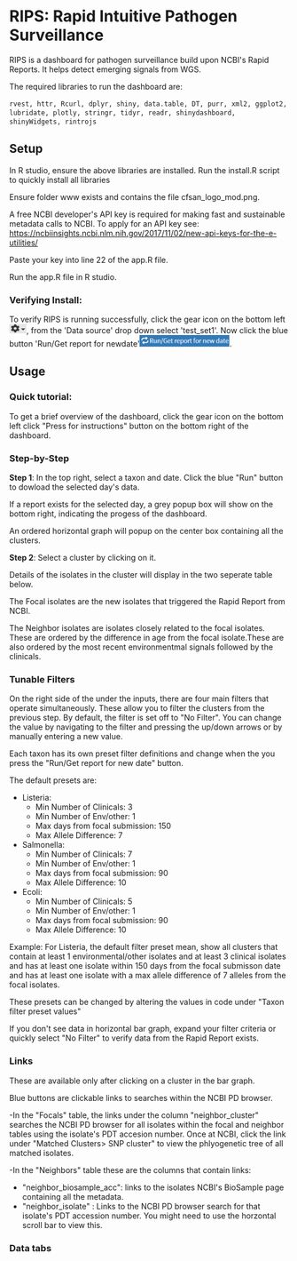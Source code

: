 # RIPS: Rapid Intuitive Pathogen Surveillance
RIPS is a dashboard for pathogen surveillance build upon NCBI's Rapid Reports. It helps detect emerging signals from WGS.

The required libraries to run the dashboard are:
```
rvest, httr, Rcurl, dplyr, shiny, data.table, DT, purr, xml2, ggplot2, lubridate, plotly, stringr, tidyr, readr, shinydashboard, shinyWidgets, rintrojs
```
## Setup
  
In R studio, ensure the above libraries are installed. Run the install.R script to quickly install all libraries

Ensure folder www exists and contains the file cfsan_logo_mod.png.

A free NCBI developer's API key is required for making fast and sustainable metadata calls to NCBI. To apply for an API key see:
https://ncbiinsights.ncbi.nlm.nih.gov/2017/11/02/new-api-keys-for-the-e-utilities/

Paste your key into line 22 of the app.R file.

Run the app.R file in R studio. 

### Verifying Install:
To verify RIPS is running successfully, click the gear icon on the bottom left ![gear_mod](./Images/gear_mod.png), from the 'Data source' drop down select 'test_set1'. Now click the blue button 'Run/Get report for newdate'![run](./Images/run.png).

## Usage
### Quick tutorial:
To get a brief overview of the dashboard, click the gear icon on the bottom left click "Press for instructions" button on the bottom right of the dashboard. 

### Step-by-Step
**Step 1**: 
In the top right,  select a taxon and date. Click the blue "Run" button to dowload the selected day's data.

If a report exists for the selected day, a grey popup box will show on the bottom right, indicating the progess of the dashboard. 

An ordered horizontal graph will popup on the center box containing all the clusters.

**Step 2**: 
Select a cluster by clicking on it. 

Details of the isolates in the cluster will display in the two seperate table below.

The Focal isolates are the new isolates that triggered the Rapid Report from NCBI.

The Neighbor isolates are isolates closely related to the focal isolates. These are ordered by the difference in age from the focal isolate.These are also ordered by the most recent environmentmal signals followed by the clinicals. 
### Tunable Filters
On the right side of the under the inputs, there are four main filters that operate simultaneously. These allow you to filter the clusters from the previous step. By default, the filter is set off to "No Filter". You can change the value by navigating to the filter and pressing the up/down arrows or by manually entering a new value. 

Each taxon has its own preset filter definitions and change when the you press the "Run/Get report for new date" button. 

The default presets are:
- Listeria:
  - Min Number of Clinicals: 3
  - Min Number of Env/other: 1
  - Max days from focal submission: 150
  - Max Allele Difference: 7
- Salmonella:
  - Min Number of Clinicals: 7
  - Min Number of Env/other: 1
  - Max days from focal submission: 90
  - Max Allele Difference: 10
- Ecoli:
  - Min Number of Clinicals: 5
  - Min Number of Env/other: 1
  - Max days from focal submission: 90
  - Max Allele Difference: 10

Example: For Listeria, the default filter preset mean, show all clusters that contain at least 1 environmental/other isolates and at least 3 clinical isolates and has at least one isolate within 150 days from the focal submisson date and has at least one isolate with a max allele difference of 7 alleles from the focal isolates.   

These presets can be changed by altering the values in code under "Taxon filter preset values"

If you don't see data in horizontal bar graph, expand your filter criteria or quickly select "No Filter" to verify data from the Rapid Report exists. 

### Links
These are available only after clicking on a cluster in the bar graph.

Blue buttons are clickable links to searches within the NCBI PD browser.

-In the "Focals" table, the links under the column "neighbor_cluster" searches the NCBI PD browser for all isolates within the focal and neighbor tables using the isolate's PDT accesion number. Once at NCBI, click the link under "Matched Clusters> SNP cluster" to view the phlyogenetic tree of all matched isolates. 

-In the "Neighbors" table these are the columns that contain links:
  - "neighbor_biosample_acc": links to the isolates NCBI's BioSample page containing all the metadata.
  - "neighbor_isolate" : Links to the NCBI PD browser search for that isolate's PDT accession number. You might need to use the horzontal scroll bar to view this.

### Data tabs





